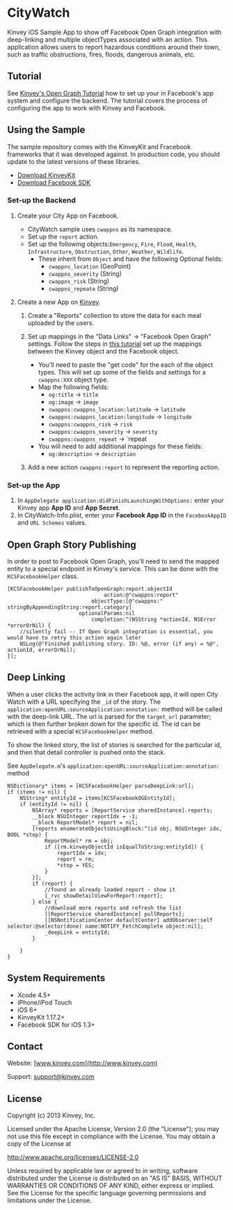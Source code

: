 CityWatch
=============
Kinvey iOS Sample App to show off Facebook Open Graph integration with deep-linking and multiple objectTypes associated with an action. This application allows users to report hazardous conditions around their town, such as traffic obstructions, fires, floods, dangerous animals, etc.

## Tutorial 
See [Kinvey's Open Graph Tutorial](http://docs.kinvey.com/how-to-use-facebook-open-graph-native-ios-android-apps.html) how to set up your in Facebook's app system and configure the backend. The tutorial covers the process of configuring the app to work with Kinvey and Facebook. 

## Using the Sample
The sample repository comes with the KinveyKit and Fracebook frameworks that it was developed against. In production code, you should update to the latest versions of these libraries.

* [Download KinveyKit](http://devcenter.kinvey.com/ios/downloads)
* [Download Facebook SDK](http://developers.facebook.com/ios/downloads/)

### Set-up the Backend
1. Create your City App on Facebook.
    * CityWatch sample uses `cwappns` as its namespace. 
    * Set up the `report` action.
    * Set up the following objects:`Emergency`, `Fire`, `Flood`, `Health`, `Infrastructure`, `Obstruction`, `Other`, `Weather`, `Wildlife`.
    	* These inherit from `Object` and have the following Optional fields:
    	     * `cwappns_location` (GeoPoint)
    	     * `cwappns_severity` (String)
    	     * `cwappns_risk` (String)
    	     * `cwappns_repeate` (String)
    	     
2. Create a new App on [Kinvey](https://console.kinvey.com/).
    1. Create a "Reports" collection to store the data for each meal uploaded by the users.
    2. Set up mappings in the "Data Links" -> "Facebook Open Graph" settings. Follow the steps in [this tutorial](http://devcenter.kinvey.com/ios/tutorials/facebook-opengraph-tutorial) set up the mappings between the Kinvey object and the Facebook object.
         * You'll need to paste the "get code" for the each of the object types. This will set up some of the fields and settings for a `cwappns:XXX` object type.
         * Map the following fields:
         	* `og:title` -> `title`
         	* `og:image` -> `image`
         	* `cwappns:cwappns_location:latitude` -> `latitude`
         	* `cwappns:cwappns_location:longitude` -> `longitude`
         	* `cwappns:cwappns_risk` -> `risk`
         	* `cwappns:cwappns_severity` -> `severity`
         	* `cwappns:cwappns_repeat` -> `repeat
         * You will need to add additional mappings for these fields:
            * `og:description` -> `description`

    3. Add a new action `cwappns:report` to represent the reporting action.

### Set-up the App
1. In `AppDelegate application:didFinishLaunchingWithOptions:` enter your Kinvey app __App ID__ and __App Secret__.
2. In CityWatch-Info.plist, enter your __Facebook App ID__ in the `FacebookAppID` and `URL Schemes` values.


## Open Graph Story Publishing
In order to post to Facebook Open Graph, you'll need to send the mapped entity to a special endpoint in Kinvey's service. This can be done with the `KCSFacebookHelper` class. 

    [KCSFacebookHelper publishToOpenGraph:report.objectId
                                   action:@"cwappns:report"
                               objectType:[@"cwappns:" stringByAppendingString:report.category]
                           optionalParams:nil
                               completion:^(NSString *actionId, NSError *errorOrNil) {
        //silently fail -- If Open Graph integration is essential, you would have to retry this action again later
        NSLog(@"Finished publishing story. ID: %@, error (if any) = %@", actionId, errorOrNil);
    }];


## Deep Linking
When a user clicks the activity link in their Facebook app, it will open City Watch with a URL specifying the `_id` of the story. The `application:openURL:sourceApplication:annotation:` method will be called with the deep-link URL. The url is parsed for the `target_url` parameter; which is then further broken down for the specific id. The id can be retrieved with a special `KCSFacebookHelper` method.

To show the linked story, the list of stories is searched for the particular id, and then that detail controller is pushed onto the stack. 

See `AppDelegate.m`'s `application:openURL:sourceApplication:annotation:` method

    NSDictionary* items = [KCSFacebookHelper parseDeepLink:url];
    if (items != nil) {
        NSString* entityId = items[KCSFacebookOGEntityId];
        if (entityId != nil) {
            NSArray* reports = [ReportService sharedInstance].reports;
            __block NSUInteger reportIdx = -1;
            __block ReportModel* report = nil;
            [reports enumerateObjectsUsingBlock:^(id obj, NSUInteger idx, BOOL *stop) {
                ReportModel* rm = obj;
                if ([rm.kinveyObjectId isEqualToString:entityId]) {
                    reportIdx = idx;
                    report = rm;
                    *stop = YES;
                }
            }];
            if (report) {
                //found an already loaded report - show it
                [_rvc showDetailViewForReport:report];
            } else {
                //download more reports and refresh the list
                [[ReportService sharedInstance] pullReports];
                [[NSNotificationCenter defaultCenter] addObserver:self selector:@selector(done) name:NOTIFY_FetchComplete object:nil];
                _deepLink = entityId;
            }
            
        }
    }

## System Requirements
* Xcode 4.5+
* iPhone/iPod Touch
* iOS 6+
* KinveyKit 1.17.2+
* Facebook SDK for iOS 1.3+

## Contact
Website: [www.kinvey.com](http://www.kinvey.com)

Support: [support@kinvey.com](http://docs.kinvey.com/mailto:support@kinvey.com)

## License

Copyright (c) 2013 Kinvey, Inc.

Licensed under the Apache License, Version 2.0 (the "License");
you may not use this file except in compliance with the License.
You may obtain a copy of the License at

http://www.apache.org/licenses/LICENSE-2.0

Unless required by applicable law or agreed to in writing, software
distributed under the License is distributed on an "AS IS" BASIS,
WITHOUT WARRANTIES OR CONDITIONS OF ANY KIND, either express or implied.
See the License for the specific language governing permissions and
limitations under the License.